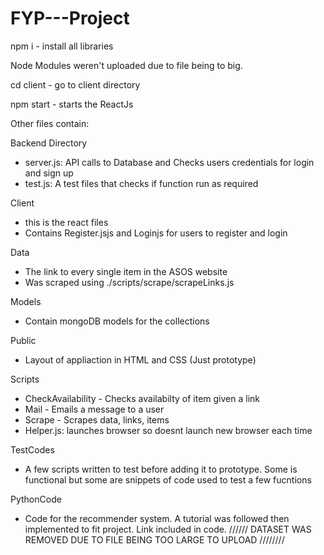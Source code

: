# FYP---Project

npm i - install all libraries

Node Modules weren't uploaded due to file being to big.

cd client - go to client directory 

npm start - starts the ReactJs 

Other files contain: 

Backend Directory
- server.js: API calls to Database and Checks users credentials for login and sign up
- test.js: A test files that checks if function run as required

Client
- this is the react files 
- Contains Register.jsjs and Loginjs for users to register and login

Data
- The link to every single item in the ASOS website 
- Was scraped using ./scripts/scrape/scrapeLinks.js

Models
- Contain mongoDB models for the collections

Public
- Layout of appliaction in HTML and CSS (Just prototype)

Scripts
- CheckAvailability - Checks availabilty of item given a link
- Mail - Emails a message to a user
- Scrape - Scrapes data, links, items
- Helper.js: launches browser so doesnt launch new browser each time

TestCodes
- A few scripts written to test before adding it to prototype. Some is functional but some are snippets of code used to test a few fucntions

PythonCode
- Code for the recommender system. A tutorial was followed then implemented to fit project. Link included in code.
////// DATASET WAS REMOVED DUE TO FILE BEING TOO LARGE TO UPLOAD ////////
